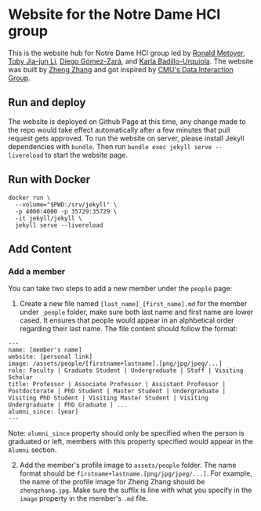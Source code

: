 # Website for the Notre Dame HCI group

This is the website hub for Notre Dame HCI group led by [Ronald Metoyer](http://sites.nd.edu/ronald-metoyer/), [Toby Jia-jun Li](https://toby.li/), [Diego Gómez-Zará](https://www.dgomezara.cl/), and [Karla Badillo-Urquiola](https://kbadillou.weebly.com/). The website was built by [Zheng Zhang](http://zhengzhang.me/) and got inspired by [CMU's Data Interaction Group](https://dig.cmu.edu/).

## Run and deploy

The website is deployed on Github Page at this time, any change made to the repo would take effect automatically after a few minutes that pull request gets approved. To run the website on server, please install Jekyll dependencies with `bundle`. Then run `bundle exec jekyll serve --livereload` to start the website page.

## Run with Docker

```
docker run \
  --volume="$PWD:/srv/jekyll" \
  -p 4000:4000 -p 35729:35729 \
  -it jekyll/jekyll \
  jekyll serve --livereload
```

## Add Content

### Add a member

You can take two steps to add a new member under the `people` page:

1. Create a new file named `[last_name]_[first_name].md` for the member under `_people` folder, make sure both last name and first name are lower cased. It ensures that people would appear in an alphbetical order regarding their last name. The file content should follow the format:

```
---
name: [member's name]
website: [personal link]
image: /assets/people/[firstname+lastname].[png/jpg/jpeg/...]
role: Faculty | Graduate Student | Undergraduate | Staff | Visiting Scholar
title: Professor | Associate Professor | Assistant Professor | Postdoctorate | PhD Student | Master Student | Undergraduate | Visiting PhD Student | Visiting Master Student | Visiting Undergraduate | PhD Graduate | ...
alumni_since: [year]
---
```

Note: `alumni_since` property should only be specified when the person is graduated or left, members with this property specified would appear in the `Alumni` section. 

2. Add the member's profile image to `assets/people` folder. The name format should be `firstname+lastname.[png/jpg/jpeg/...]`. For example, the name of the profile image for Zheng Zhang should be `zhengzhang.jpg`. Make sure the suffix is line with what you specify in the `image` property in the member's `.md` file.
